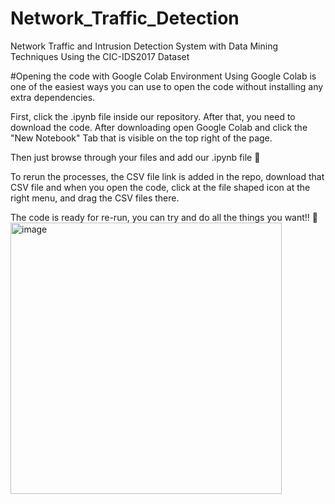 # Network_Traffic_Detection
Network Traffic and Intrusion Detection System with Data Mining Techniques Using the CIC-IDS2017 Dataset


#Opening the code with Google Colab Environment
Using Google Colab is one of the easiest ways you can use to open the code without installing any extra dependencies.

First, click the .ipynb file inside our repository. After that, you need to download the code. 
After downloading open Google Colab and click the "New Notebook" Tab that is visible on the top right of the page.

Then just browse through your files and add our .ipynb file 🙂

To rerun the processes, the CSV file link is added in the repo, download that CSV file and when you open the code, click at the file shaped icon at the right menu, and drag the CSV files there.


The code is ready for re-run, you can try and do all the things you want!! 🙂
<img width="434" alt="image" src="https://github.com/esnylmz/Network_Traffic_Detection/assets/102979440/c0696046-aaae-436b-b306-2ac634b539d3">

